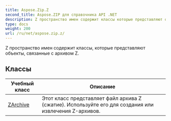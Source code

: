 ```yaml
---
title: Aspose.Zip.Z
second_title: Aspose.ZIP для справочника API .NET
description: Z пространство имен содержит классы которые представляют объекты связанные с архивом Z.
type: docs
weight: 200
url: /ru/net/aspose.zip.z/
---
```

Z пространство имен содержит классы, которые представляют объекты, связанные с архивом Z.

## Классы

| Учебный класс | Описание |
| --- | --- |
| [ZArchive](./zarchive/) | Этот класс представляет файл архива Z (сжатие). Используйте его для создания или извлечения Z-архивов. |


